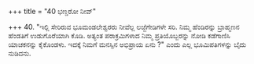 +++
title = "40 ಭಣ್ಡರೋ ನೀವ್"

+++
40. "ಇಲ್ಲಿ ಸೇರಿರುವ ಭೂಮಂಡಲೇಶ್ವರರು ನೀವೆಲ್ಲ ಲಜ್ಜೆಗೇಡಿಗಳೇ ಸರಿ. ನಿಮ್ಮ ಹೆಂಡಿರನ್ನು ಬ್ರಾಹ್ಮಣನ ಹೆಂಡತಿಗೆ ಉಡುಗೊರೆಯಾಗಿ ಕೊಡಿ. ಅತ್ಯಂತ ಪರಾಕ್ರಮಿಗಳಾದ ನಿಮ್ಮ ಪ್ರತಿಯೊಬ್ಬರನ್ನು ನೋಡಿ ಕಡೆಗಾಣಿಸಿ ಯಾಚಕನನ್ನು ಕೈಕೊಂಡಳು. ಇದಕ್ಕೆ ನಿಮಗೆ ಮನಸ್ಸಿನ ಅಭಿಪ್ರಾಯ ಏನು ?" ಎಂದು ಎಲ್ಲ ಭೂಮಿಪತಿಗಳನ್ನು ಬೈದು ನುಡಿದನು.
